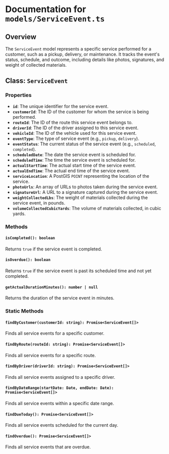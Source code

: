 # Documentation for `models/ServiceEvent.ts`

## Overview

The `ServiceEvent` model represents a specific service performed for a customer, such as a pickup, delivery, or maintenance. It tracks the event's status, schedule, and outcome, including details like photos, signatures, and weight of collected materials.

## Class: `ServiceEvent`

### Properties

-   **`id`**: The unique identifier for the service event.
-   **`customerId`**: The ID of the customer for whom the service is being performed.
-   **`routeId`**: The ID of the route this service event belongs to.
-   **`driverId`**: The ID of the driver assigned to this service event.
-   **`vehicleId`**: The ID of the vehicle used for this service event.
-   **`eventType`**: The type of service event (e.g., `pickup`, `delivery`).
-   **`eventStatus`**: The current status of the service event (e.g., `scheduled`, `completed`).
-   **`scheduledDate`**: The date the service event is scheduled for.
-   **`scheduledTime`**: The time the service event is scheduled for.
-   **`actualStartTime`**: The actual start time of the service event.
-   **`actualEndTime`**: The actual end time of the service event.
-   **`serviceLocation`**: A PostGIS `POINT` representing the location of the service.
-   **`photoUrls`**: An array of URLs to photos taken during the service event.
-   **`signatureUrl`**: A URL to a signature captured during the service event.
-   **`weightCollectedLbs`**: The weight of materials collected during the service event, in pounds.
-   **`volumeCollectedCubicYards`**: The volume of materials collected, in cubic yards.

### Methods

#### `isCompleted(): boolean`

Returns `true` if the service event is completed.

#### `isOverdue(): boolean`

Returns `true` if the service event is past its scheduled time and not yet completed.

#### `getActualDurationMinutes(): number | null`

Returns the duration of the service event in minutes.

### Static Methods

#### `findByCustomer(customerId: string): Promise<ServiceEvent[]>`

Finds all service events for a specific customer.

#### `findByRoute(routeId: string): Promise<ServiceEvent[]>`

Finds all service events for a specific route.

#### `findByDriver(driverId: string): Promise<ServiceEvent[]>`

Finds all service events assigned to a specific driver.

#### `findByDateRange(startDate: Date, endDate: Date): Promise<ServiceEvent[]>`

Finds all service events within a specific date range.

#### `findDueToday(): Promise<ServiceEvent[]>`

Finds all service events scheduled for the current day.

#### `findOverdue(): Promise<ServiceEvent[]>`

Finds all service events that are overdue.
